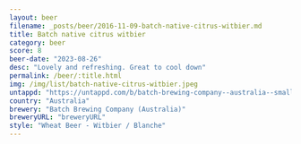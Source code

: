 ```yaml
---
layout: beer
filename: _posts/beer/2016-11-09-batch-native-citrus-witbier.md
title: Batch native citrus witbier
category: beer
score: 8
beer-date: "2023-08-26"
desc: "Lovely and refreshing. Great to cool down"
permalink: /beer/:title.html
img: /img/list/batch-native-citrus-witbier.jpeg
untappd: "https://untappd.com/b/batch-brewing-company--australia--small-batch-native-citrus---pepper-berry-australian-witbier/5385960"
country: "Australia"
brewery: "Batch Brewing Company (Australia)"
breweryURL: "breweryURL"
style: "Wheat Beer - Witbier / Blanche"
---
```

